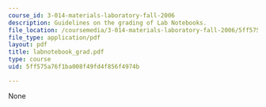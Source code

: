 ```yaml
---
course_id: 3-014-materials-laboratory-fall-2006
description: Guidelines on the grading of Lab Notebooks.
file_location: /coursemedia/3-014-materials-laboratory-fall-2006/5ff575a76f1ba008f49fd4f856f4974b_labnotebook_grad.pdf
file_type: application/pdf
layout: pdf
title: labnotebook_grad.pdf
type: course
uid: 5ff575a76f1ba008f49fd4f856f4974b

---
```

None